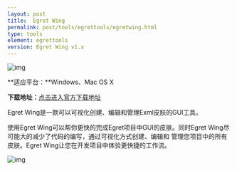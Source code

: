 ```yaml
---
layout: post
title:  Egret Wing
permalink: post/tools/egrettools/egretwing.html
type: tools
element: egrettools
version: Egret Wing v1.x
---
```


![img]({{site.baseurl}}/assets/img/wing72.png)

**适应平台：**Windows、Mac OS X

**下载地址：**<a href="http://www.egret-labs.org/download/wing-download.html" target="_blank">点击进入官方下载地址</a>

Egret Wing是一款可以可视化创建、编辑和管理Exml皮肤的GUI工具。

使用Egret Wing可以帮你更快的完成Egret项目中GUI的皮肤。同时Egret Wing尽可能大的减少了代码的编写，通过可视化方式创建、编辑和 管理您项目中的所有皮肤。Egret Wing让您在开发项目中体验更快捷的工作流。

![img]({{site.baseurl}}/assets/img/wingstartscene.png)
